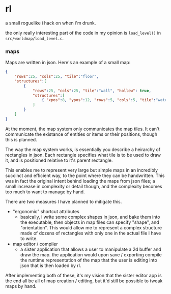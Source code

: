 # rl
a small roguelike i hack on when i'm drunk.

the only really interesting part of the code in my opinion 
is `load_level()` in `src/worldmap/load_level.c`.

### maps
Maps are written in json. Here's an example of a small map:
```json
{
	"rows":25, "cols":25, "tile":"floor",
	"structures":[
		{
			"rows":25, "cols":25, "tile":"wall", "hollow": true,
			"structures":[
				{ "xpos":8, "ypos":12, "rows":5, "cols":5, "tile":"water" }
			]
		}
	]
}
```
At the moment, the map system only communicates the map tiles. 
It can't communicate the existance of entities or items 
or their positions, though this is planned. 

The way the map system works, is essentially you describe a 
heirarchy of rectangles in json. Each rectangle specifies 
what tile is to be used to draw it, 
and is positioned relative to it's parent rectangle.

This enables me to represent very large but simple 
maps in an incredibly succinct and efficient way, to the 
point where they can be handwritten. This was in fact the original
intent behind loading the maps from json files; a small
increase in complexity or detail though, and the complexity 
becomes too much to want to manage by hand.


There are two measures I have planned to mitigate this.

* "ergonomic" shortcut attributes
  * basically, i write some complex shapes in json, and bake them
into the executable, then objects in map files can specify 
"shape", and "orientation". This would allow me to 
represent a complex structure made of dozens of rectangles with only
one in the actual file I have to write.
* map editor / compiler
  * a sister application that allows a user to manipulate a 2d
buffer and draw the map. the application would upon save / exporting
compile the runtime representation of the map that the user is editing
into json that is then loaded by rl. 

After implementing both of these, it's my vision that the sister editor 
app is the end all be all of map creation / editing, but it'd 
still be possible to tweak maps by hand.
